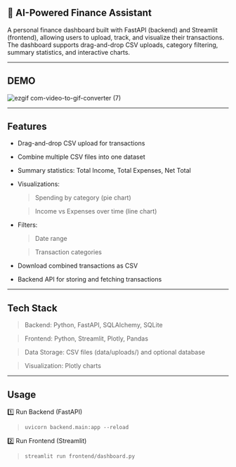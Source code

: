🏦 AI-Powered Finance Assistant
---

A personal finance dashboard built with FastAPI (backend) and Streamlit (frontend), allowing users to upload, track, and visualize their transactions. The dashboard supports drag-and-drop CSV uploads, category filtering, summary statistics, and interactive charts.

---
DEMO
---

![ezgif com-video-to-gif-converter (7)](https://github.com/user-attachments/assets/a7eda8cb-7cbb-4a7b-abb7-522b329ed39a)


---
Features
---

- Drag-and-drop CSV upload for transactions

- Combine multiple CSV files into one dataset

- Summary statistics: Total Income, Total Expenses, Net Total

- Visualizations:

  > Spending by category (pie chart)

  > Income vs Expenses over time (line chart)

- Filters:

  > Date range

  > Transaction categories

- Download combined transactions as CSV

- Backend API for storing and fetching transactions

---
Tech Stack
---

> Backend: Python, FastAPI, SQLAlchemy, SQLite

> Frontend: Python, Streamlit, Plotly, Pandas

> Data Storage: CSV files (data/uploads/) and optional database

> Visualization: Plotly charts

---
Usage
---
1️⃣ Run Backend (FastAPI)
> `uvicorn backend.main:app --reload`

2️⃣ Run Frontend (Streamlit)
> `streamlit run frontend/dashboard.py`
